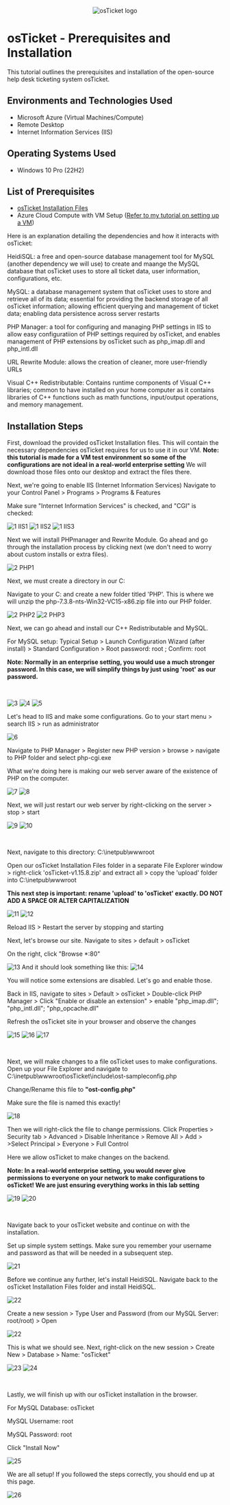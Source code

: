 <p align="center">
<img src="https://i.imgur.com/Clzj7Xs.png" alt="osTicket logo"/>
</p>

<h1>osTicket - Prerequisites and Installation</h1>
This tutorial outlines the prerequisites and installation of the open-source help desk ticketing system osTicket.<br />



<h2>Environments and Technologies Used</h2>

- Microsoft Azure (Virtual Machines/Compute)
- Remote Desktop
- Internet Information Services (IIS)

<h2>Operating Systems Used </h2>

- Windows 10 Pro (22H2)</b>

<h2>List of Prerequisites</h2>

- [osTicket Installation Files](https://drive.google.com/uc?export=download&id=1b3RBkXTLNGXbibeMuAynkfzdBC1NnqaD)
- Azure Cloud Compute with VM Setup ([Refer to my tutorial on setting up a VM](https://github.com/JackieG8803/Creating-a-Virtual-Machine-in-Azure))
<p>Here is an explanation detailing the dependencies and how it interacts with osTicket:</p>
<p>HeidiSQL: a free and open-source database management tool for MySQL (another dependency we will use) to create and maange the MySQL database that osTicket uses to store all ticket data, user information, configurations, etc.</p>
<p>MySQL: a database management system that osTicket uses to store and retrieve all of its data; essential for providing the backend storage of all osTicket information; allowing efficient querying and management of ticket data; enabling data persistence across server restarts</p>
<p>PHP Manager: a tool for configuring and managing PHP settings in IIS to allow easy configuratiion of PHP settings required by osTicket, and enables management of PHP extensions by osTicket such as php_imap.dll and php_intl.dll</p>
<p>URL Rewrite Module: allows the creation of cleaner, more user-friendly URLs</p>
<p>Visual C++ Redistributable: Contains runtime components of Visual C++ libraries; common to have installed on your home computer as it contains libraries of C++ functions such as math functions, input/output operations, and memory management. </p>

<h2>Installation Steps</h2>

<p>
First, download the provided osTicket Installation files. This will contain the necessary dependencies osTicket requires for us to use it in our VM. 
  <B>Note: this tutorial is made for a VM test environment so some of the configurations are not ideal in a real-world enterprise setting</B>
  We will download those files onto our desktop and extract the files there.
</p>
<p>
Next, we're going to enable IIS (Internet Information Services) 
Navigate to your Control Panel > Programs > Programs & Features </p>
Make sure "Internet Information Services" is checked, and "CGI" is checked:
<br />

![1 IIS1](https://github.com/user-attachments/assets/8be9bc4d-8d6f-40eb-b2c9-12c1e2fa1c6d)
![1 IIS2](https://github.com/user-attachments/assets/3b6decd8-2e50-4ab6-a2db-b824385153a2)
![1 IIS3](https://github.com/user-attachments/assets/ab1baf2a-750a-4b91-a499-be65c21cdf59)


<p>
Next we will install PHPmanager and Rewrite Module. Go ahead and go through the installation process by clicking next (we don't need to worry about custom installs or extra files).
</p>

![2 PHP1](https://github.com/user-attachments/assets/88a74252-20ab-48c5-9c95-8ff945246a11)

<p>Next, we must create a directory in our C:</p>
<p>Navigate to your C: and create a new folder titled 'PHP'. This is where we will unzip the php-7.3.8-nts-Win32-VC15-x86.zip file into our PHP folder. </p>

![2 PHP2](https://github.com/user-attachments/assets/a93188fb-ae5c-461f-9c81-46bb3827bd9b)
![2 PHP3](https://github.com/user-attachments/assets/92b38ff2-1773-47d1-9d14-797d3fc73ad3)


<p>
Next, we can go ahead and install our C++ Redistributable and MySQL.</p>
<p>For MySQL setup: Typical Setup > Launch Configuration Wizard (after install) > Standard Configuration > Root password: root ; Confirm: root </p>
<p><b>Note: Normally in an enterprise setting, you would use a much stronger password. In this case, we will simplify things by just using 'root' as our password.</b></p>
<br />

![3](https://github.com/user-attachments/assets/76117f7d-9541-440c-868f-64e4575156e3)
![4](https://github.com/user-attachments/assets/8b934434-d569-4ae8-b85a-e2d1781922c6)
![5](https://github.com/user-attachments/assets/33c7f276-1e03-4373-9401-c0e548bb39e1)


<p>Let's head to IIS and make some configurations. Go to your start menu > search IIS > run as administrator</p>

![6](https://github.com/user-attachments/assets/d2198950-ce5f-4581-9dd9-9a89dd1ad7c6)

<p>
Navigate to PHP Manager > Register new PHP version > browse > navigate to PHP folder and select php-cgi.exe</p>
What we're doing here is making our web server aware of the existence of PHP on the computer.

![7](https://github.com/user-attachments/assets/04823820-3355-4788-8ec3-e278cb152732)
![8](https://github.com/user-attachments/assets/32d2e46f-859e-4f66-88ce-fdcb306415d0)

Next, we will just restart our web server by right-clicking on the server > stop > start

![9](https://github.com/user-attachments/assets/f015999b-5565-4f87-9831-54cf639bb030)
![10](https://github.com/user-attachments/assets/308da89e-772b-4958-9d6b-efb55eea257d)

<br />

<p>
Next, navigate to this directory: C:\inetpub\wwwroot</p>
<p>Open our osTicket Installation Files folder in a separate File Explorer window > right-click 'osTicket-v1.15.8.zip' and extract all > copy the 'upload' folder into C:\inetpub\wwwroot </p>
<p><b>This next step is important: rename 'upload' to 'osTicket' exactly. DO NOT ADD A SPACE OR ALTER CAPITALIZATION</b></p>

![11](https://github.com/user-attachments/assets/42a75956-fe92-45b4-b73c-0ef8dcd46840)
![12](https://github.com/user-attachments/assets/35193668-4f51-4cc6-aa92-60b525e1097f)

<p>Reload IIS > Restart the server by stopping and starting</p>
<p>Next, let's browse our site. Navigate to sites > default > osTicket</p>
<p>On the right, click "Browse *:80"</p>

![13](https://github.com/user-attachments/assets/c32db7c3-b3d4-4085-9057-2c5d9b321440)
And it should look something like this:
![14](https://github.com/user-attachments/assets/19b38aec-3dfb-4870-a2ea-03309dcaf36b)

<p>
You will notice some extensions are disabled. Let's go and enable those.</p>
<p>Back in IIS, navigate to sites > Default > osTicket > Double-click PHP Manager > Click "Enable or disable an extension" > enable "php_imap.dll"; "php_intl.dll"; "php_opcache.dll" </p>
Refresh the osTicket site in your browser and observe the changes

![15](https://github.com/user-attachments/assets/93f17542-0b1e-401e-8bfe-7a07f68004d3)
![16](https://github.com/user-attachments/assets/9dc8c88c-b80c-42d3-a01d-c6b8f8a3381f)
![17](https://github.com/user-attachments/assets/2a481a90-518d-474b-98bd-ce2295f81369)


<br />

<p>Next, we will make changes to a file osTicket uses to make configurations. Open up your File Explorer and navigate to C:\inetpub\wwwroot\osTicket\include\ost-sampleconfig.php</p>
<p>
Change/Rename this file to <b>"ost-config.php"</b></p>
Make sure the file is named this exactly!

![18](https://github.com/user-attachments/assets/071cabb8-f34a-4378-8822-0cb2353e9155)

<p>Then we will right-click the file to change permissions. Click Properties > Security tab > Advanced > Disable Inheritance > Remove All > Add > >Select Principal > Everyone > Full Control </p>
Here we allow osTicket to make changes on the backend.
<p><B>Note: In a real-world enterprise setting, you would never give permissions to everyone on your network to make configurations to osTicket! We are just ensuring everything works in this lab setting</B></p>

![19](https://github.com/user-attachments/assets/84dde006-fa94-4455-810b-15eb4e28d48f)
![20](https://github.com/user-attachments/assets/a84db21f-3286-4f81-a05c-78d6120e45bc)

<br />

<p>
Navigate back to your osTicket website and continue on with the installation.</p>
<p>Set up simple system settings. Make sure you remember your username and password as that will be needed in a subsequent step.</p>

![21](https://github.com/user-attachments/assets/4fa0dd33-38ea-4d02-809e-7460db241b6b)

<p>Before we continue any further, let's install HeidiSQL. Navigate back to the osTicket Installation Files folder and install HeidiSQL.</p>

![22](https://github.com/user-attachments/assets/ab698524-77c9-47cb-a92a-e7bf3ec025ac)


<p>Create a new session > Type User and Password (from our MySQL Server: root/root) > Open </p>

![22](https://github.com/user-attachments/assets/ef9a7f66-abb1-4105-8cda-3a487fc87922)

<p>This is what we should see. Next, right-click on the new session > Create New > Database > Name: "osTicket" </p>

![23](https://github.com/user-attachments/assets/b7ecff5f-87ec-4ae4-8066-875007cc775b)
![24](https://github.com/user-attachments/assets/c912a3c7-7199-4354-8d22-55039eae0ade)

<br />


<p>
Lastly, we will finish up with our osTicket installation in the browser. </p>

<p>For MySQL Database: osTicket</p>

MySQL Username: root

MySQL Password: root
<p>Click "Install Now"</p>

![25](https://github.com/user-attachments/assets/36305679-b3ad-421a-abc8-589dc635595a)
<p>
We are all setup! If you followed the steps correctly, you should end up at this page.</p>

![26](https://github.com/user-attachments/assets/f6862947-dec2-42d2-af8c-af2829c7d648)


